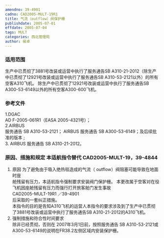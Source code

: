 ```yaml
---
amendno: 39-4901  
cadno: CAD2005-MULT-19R1  
title: 气流（outflow）阀保护栅  
publishdate: 2005-07-01  
effdate: 2005-07-04  
tags: MULT  
categories: 西北管理局  
author: 侯卓  
---
```

  
### 适用范围  
生产中已贯彻了3881号改装或运营中执行了服务通告SB A310-21-2012（除生产中已贯彻了12921号改装或运营中执行了服务通告SB A310-53-2121以外）的所有空客A310飞机。
除生产中已贯彻了12921号改装或运营中执行了服务通告SB A300-53-6149以外的所有空客A300-600飞机。  
  
<!--more-->  
### 参考文件  
1.DGAC  
 AD F-2005-061R1（EASA 2005-4321号）；  
2.AIRBUS 	  
服务通告 SB A310-53-2121； AIRBUS 服务通告 SB A300-53-6149；及后续批准的版本 ;  
3. AIRBUS 服务通告 SB A310-21-2012。  
  
### 原因、措施和规定 本适航指令替代 CAD2005-MULT-19，39-4844  
1. 	原因 为了避免由于吸入绝热毯造成的气流（ outflow）阀阻塞可能导致在地面时座  
舱残留有压力，本适航指令强制要求安装阀门保护栅。     本更改属于空客对在役飞机因座舱残留有压力而强行打开旅客舱门发生事故  
  CAD2005-MULT-19R1  ／39-4901  
后采取的一套纠正措施。  
本指令的目的是告知A310飞机的运营人本指令的要求涉及到了生产中已贯彻了3881号改装或运营中执行了服务通告SB A310-21-2012的A310飞机。  
2. 强制措施和符合性时间要求  
除非已经贯彻，否则在 2007年3月1日前，按照服务通告 SB A310-53-2121或 A300-53-6149的说明在FR38.2左侧区域内安装保护栅。  

